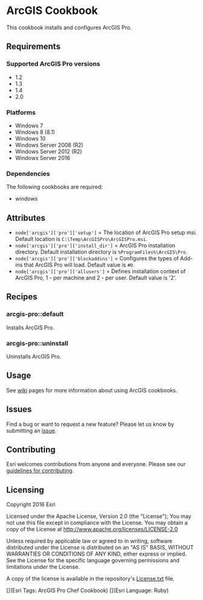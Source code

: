ArcGIS Cookbook
===============

This cookbook installs and configures ArcGIS Pro.

Requirements
------------

### Supported ArcGIS Pro versions
* 1.2
* 1.3
* 1.4
* 2.0

### Platforms
* Windows 7
* Windows 8 (8.1)
* Windows 10
* Windows Server 2008 (R2)
* Windows Server 2012 (R2)
* Windows Server 2016

### Dependencies
The following cookbooks are required:
* windows

Attributes
----------

* `node['arcgis']['pro']['setup']` = The location of ArcGIS Pro setup msi. Default location is `C:\Temp\ArcGISPro\ArcGISPro.msi`.
* `node['arcgis']['pro']['install_dir']` = ArcGIS Pro installation directory. Default installation directory is `%ProgramFiles%\ArcGIS\Pro`.
* `node['arcgis']['pro']['blockaddins']` = Configures the types of Add-ins that ArcGIS Pro will load. Default value is `#0`.
* `node['arcgis']['pro']['allusers']` = Defines installation context of ArcGIS Pro, 1 - per machine and 2 - per user. Default value is '2'.


Recipes
-------

### arcgis-pro::default
Installs ArcGIS Pro.

### arcgis-pro::uninstall
Uninstalls ArcGIS Pro.


Usage
-----

See [wiki](https://github.com/Esri/arcgis-cookbook/wiki) pages for more information about using ArcGIS cookbooks.

## Issues

Find a bug or want to request a new feature?  Please let us know by submitting an [issue](https://github.com/Esri/arcgis-cookbook/issues).

## Contributing

Esri welcomes contributions from anyone and everyone. Please see our [guidelines for contributing](https://github.com/esri/contributing).

Licensing
---------

Copyright 2016 Esri

Licensed under the Apache License, Version 2.0 (the "License");
You may not use this file except in compliance with the License.
You may obtain a copy of the License at
   http://www.apache.org/licenses/LICENSE-2.0

Unless required by applicable law or agreed to in writing, software
distributed under the License is distributed on an "AS IS" BASIS,
WITHOUT WARRANTIES OR CONDITIONS OF ANY KIND, either express or implied.
See the License for the specific language governing permissions and
limitations under the License.

A copy of the license is available in the repository's [License.txt](https://github.com/Esri/arcgis-cookbook/blob/master/License.txt?raw=true) file.

[](Esri Tags: ArcGIS Pro Chef Cookbook)
[](Esri Language: Ruby)
